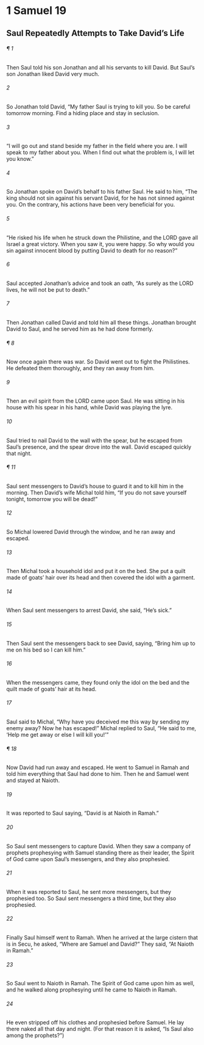 # 1 Samuel 19
## Saul Repeatedly Attempts to Take David’s Life
###### ¶ 1
Then Saul told his son Jonathan and all his servants to kill David. But Saul’s son Jonathan liked David very much.
###### 2
So Jonathan told David, “My father Saul is trying to kill you. So be careful tomorrow morning. Find a hiding place and stay in seclusion.
###### 3
“I will go out and stand beside my father in the field where you are. I will speak to my father about you. When I find out what the problem is, I will let you know.”
###### 4
So Jonathan spoke on David’s behalf to his father Saul. He said to him, “The king should not sin against his servant David, for he has not sinned against you. On the contrary, his actions have been very beneficial for you.
###### 5
“He risked his life when he struck down the Philistine, and the LORD gave all Israel a great victory. When you saw it, you were happy. So why would you sin against innocent blood by putting David to death for no reason?”
###### 6
Saul accepted Jonathan’s advice and took an oath, “As surely as the LORD lives, he will not be put to death.”
###### 7
Then Jonathan called David and told him all these things. Jonathan brought David to Saul, and he served him as he had done formerly.
###### ¶ 8
Now once again there was war. So David went out to fight the Philistines. He defeated them thoroughly, and they ran away from him.
###### 9
Then an evil spirit from the LORD came upon Saul. He was sitting in his house with his spear in his hand, while David was playing the lyre.
###### 10
Saul tried to nail David to the wall with the spear, but he escaped from Saul’s presence, and the spear drove into the wall. David escaped quickly that night.
###### ¶ 11
Saul sent messengers to David’s house to guard it and to kill him in the morning. Then David’s wife Michal told him, “If you do not save yourself tonight, tomorrow you will be dead!”
###### 12
So Michal lowered David through the window, and he ran away and escaped.
###### 13
Then Michal took a household idol and put it on the bed. She put a quilt made of goats’ hair over its head and then covered the idol with a garment.
###### 14
When Saul sent messengers to arrest David, she said, “He’s sick.”
###### 15
Then Saul sent the messengers back to see David, saying, “Bring him up to me on his bed so I can kill him.”
###### 16
When the messengers came, they found only the idol on the bed and the quilt made of goats’ hair at its head.
###### 17
Saul said to Michal, “Why have you deceived me this way by sending my enemy away? Now he has escaped!” Michal replied to Saul, “He said to me, ‘Help me get away or else I will kill you!’”
###### ¶ 18
Now David had run away and escaped. He went to Samuel in Ramah and told him everything that Saul had done to him. Then he and Samuel went and stayed at Naioth.
###### 19
It was reported to Saul saying, “David is at Naioth in Ramah.”
###### 20
So Saul sent messengers to capture David. When they saw a company of prophets prophesying with Samuel standing there as their leader, the Spirit of God came upon Saul’s messengers, and they also prophesied.
###### 21
When it was reported to Saul, he sent more messengers, but they prophesied too. So Saul sent messengers a third time, but they also prophesied.
###### 22
Finally Saul himself went to Ramah. When he arrived at the large cistern that is in Secu, he asked, “Where are Samuel and David?” They said, “At Naioth in Ramah.”
###### 23
So Saul went to Naioth in Ramah. The Spirit of God came upon him as well, and he walked along prophesying until he came to Naioth in Ramah.
###### 24
He even stripped off his clothes and prophesied before Samuel. He lay there naked all that day and night. (For that reason it is asked, “Is Saul also among the prophets?”)
